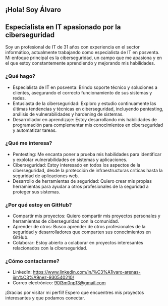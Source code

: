 ## ¡Hola! Soy Álvaro 

## Especialista en IT apasionado por la ciberseguridad

Soy un profesional de IT de 31 años con experiencia en el sector informático, actualmente trabajando como especialista de IT en posventa. Mi enfoque principal es la ciberseguridad, un campo que me apasiona y en el que estoy constantemente aprendiendo y mejorando mis habilidades.

### ¿Qué hago?

*   Especialista de IT en posventa: Brindo soporte técnico y soluciones a clientes, asegurando el correcto funcionamiento de sus sistemas y redes.
*   Entusiasta de la ciberseguridad: Exploro y estudio continuamente las últimas tendencias y técnicas en ciberseguridad, incluyendo pentesting, análisis de vulnerabilidades y hardening de sistemas.
*   Desarrollador en aprendizaje: Estoy desarrollando mis habilidades de programación para complementar mis conocimientos en ciberseguridad y automatizar tareas.

### ¿Qué me interesa?

*   Pentesting: Me encanta poner a prueba mis habilidades para identificar y explotar vulnerabilidades en sistemas y aplicaciones.
*   Ciberseguridad: Estoy interesado en todos los aspectos de la ciberseguridad, desde la protección de infraestructuras críticas hasta la seguridad de aplicaciones web.
*   Desarrollo de herramientas de seguridad: Quiero crear mis propias herramientas para ayudar a otros profesionales de la seguridad a proteger sus sistemas.

### ¿Por qué estoy en GitHub?

*   Compartir mis proyectos: Quiero compartir mis proyectos personales y herramientas de ciberseguridad con la comunidad.
*   Aprender de otros: Busco aprender de otros profesionales de la seguridad y desarrolladores que comparten sus conocimientos en GitHub.
*   Colaborar: Estoy abierto a colaborar en proyectos interesantes relacionados con la ciberseguridad.

### ¿Cómo contactarme?

*   LinkedIn: https://www.linkedin.com/in/%C3%A1lvaro-arenas-jim%C3%A9nez-930540210/
*   Correo electrónico: 90l3m0np13@gmail.com


¡Gracias por visitar mi perfil! Espero que encuentres mis proyectos interesantes y que podamos conectar.
